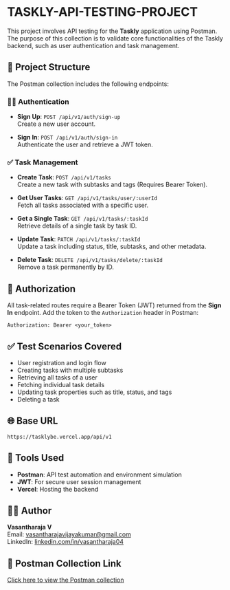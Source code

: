 # TASKLY-API-TESTING-PROJECT
This project involves API testing for the **Taskly** application using Postman. The purpose of this collection is to validate core functionalities of the Taskly backend, such as user authentication and task management.

## 📁 Project Structure

The Postman collection includes the following endpoints:

### 🧑‍💻 Authentication
- **Sign Up**: `POST /api/v1/auth/sign-up`  
  Create a new user account.

- **Sign In**: `POST /api/v1/auth/sign-in`  
  Authenticate the user and retrieve a JWT token.

### ✅ Task Management
- **Create Task**: `POST /api/v1/tasks`  
  Create a new task with subtasks and tags (Requires Bearer Token).

- **Get User Tasks**: `GET /api/v1/tasks/user/:userId`  
  Fetch all tasks associated with a specific user.

- **Get a Single Task**: `GET /api/v1/tasks/:taskId`  
  Retrieve details of a single task by task ID.

- **Update Task**: `PATCH /api/v1/tasks/:taskId`  
  Update a task including status, title, subtasks, and other metadata.

- **Delete Task**: `DELETE /api/v1/tasks/delete/:taskId`  
  Remove a task permanently by ID.

## 🔐 Authorization

All task-related routes require a Bearer Token (JWT) returned from the **Sign In** endpoint. Add the token to the `Authorization` header in Postman:

```
Authorization: Bearer <your_token>
```

## ✅ Test Scenarios Covered

- User registration and login flow
- Creating tasks with multiple subtasks
- Retrieving all tasks of a user
- Fetching individual task details
- Updating task properties such as title, status, and tags
- Deleting a task

## 🌐 Base URL

```
https://tasklybe.vercel.app/api/v1
```

## 🧪 Tools Used

- **Postman**: API test automation and environment simulation
- **JWT**: For secure user session management
- **Vercel**: Hosting the backend

## 🧑‍🎓 Author

**Vasantharaja V**  
Email: [vasantharajavijayakumar@gmail.com](mailto:vasantharajavijayakumar@gmail.com)  
LinkedIn: [linkedin.com/in/vasantharaja04](https://linkedin.com/in/vasantharaja04)

## 📎 Postman Collection Link

[Click here to view the Postman collection](https://vasanth-4707298.postman.co/workspace/vasanth's-Workspace~279551e5-5b89-4bc5-8013-7381002ec747/collection/45401203-069b066e-d4b2-4f0e-992d-4894c6617990?action=share&source=collection_link&creator=45401203)

